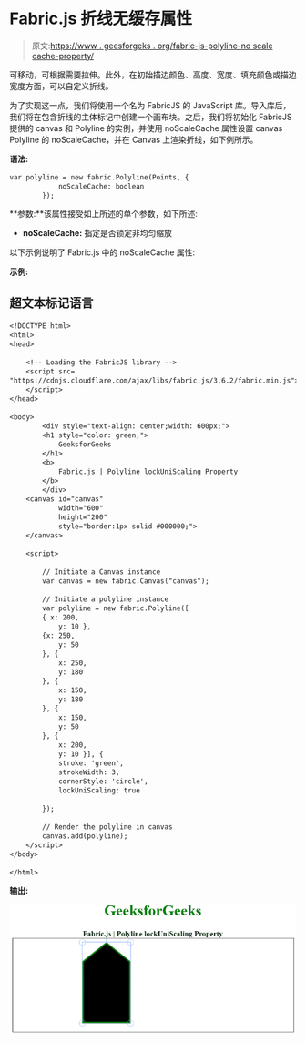 # Fabric.js 折线无缓存属性

> 原文:[https://www . geesforgeks . org/fabric-js-polyline-no scale cache-property/](https://www.geeksforgeeks.org/fabric-js-polyline-noscalecache-property/)

可移动，可根据需要拉伸。此外，在初始描边颜色、高度、宽度、填充颜色或描边宽度方面，可以自定义折线。

为了实现这一点，我们将使用一个名为 FabricJS 的 JavaScript 库。导入库后，我们将在包含折线的主体标记中创建一个画布块。之后，我们将初始化 FabricJS 提供的 canvas 和 Polyline 的实例，并使用 noScaleCache 属性设置 canvas Polyline 的 noScaleCache，并在 Canvas 上渲染折线，如下例所示。

**语法:**

```
var polyline = new fabric.Polyline(Points, { 
            noScaleCache: boolean
        }); 
```

**参数:**该属性接受如上所述的单个参数，如下所述:

*   **noScaleCache:** 指定是否锁定非均匀缩放

以下示例说明了 Fabric.js 中的 noScaleCache 属性:

**示例:**

## 超文本标记语言

```
<!DOCTYPE html> 
<html> 
<head> 

    <!-- Loading the FabricJS library -->
    <script src= 
"https://cdnjs.cloudflare.com/ajax/libs/fabric.js/3.6.2/fabric.min.js"> 
    </script> 
</head> 

<body> 
        <div style="text-align: center;width: 600px;"> 
        <h1 style="color: green;"> 
            GeeksforGeeks 
        </h1> 
        <b> 
            Fabric.js | Polyline lockUniScaling Property 
        </b> 
        </div> 
    <canvas id="canvas"
            width="600"
            height="200"
            style="border:1px solid #000000;"> 
    </canvas> 

    <script> 

        // Initiate a Canvas instance 
        var canvas = new fabric.Canvas("canvas"); 

        // Initiate a polyline instance 
        var polyline = new fabric.Polyline([ 
        { x: 200, 
            y: 10 }, 
        {x: 250, 
            y: 50 
        }, { 
            x: 250, 
            y: 180 
        }, { 
            x: 150, 
            y: 180 
        }, { 
            x: 150, 
            y: 50 
        }, { 
            x: 200, 
            y: 10 }], { 
            stroke: 'green',  
            strokeWidth: 3,  
            cornerStyle: 'circle',  
            lockUniScaling: true 

        }); 

        // Render the polyline in canvas 
        canvas.add(polyline); 
    </script> 
</body> 

</html>
```

**输出:**

![](img/b8c67fd4408dfe5b329c9f24dee06166.png)